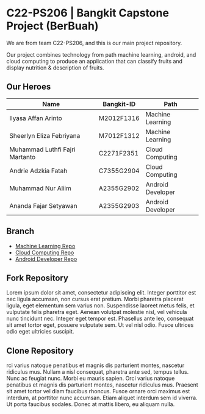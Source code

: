 # C22-PS206 | Bangkit Capstone Project (BerBuah)

We are from team C22-PS206, and this is our main project repository.

Our project combines technology from path machine learning, android, and cloud computing to produce an application that can classify fruits and display nutrition & description of fruits.

## Our Heroes
| Name                            | Bangkit-ID    | Path              |
| -------------                   | ------------- | -------------     |
| Ilyasa Affan Arinto             | M2012F1316    | Machine Learning  |
| Sheerlyn Eliza Febriyana        | M7012F1312    | Machine Learning  |
| Muhammad Luthfi Fajri Martanto  | C2271F2351    | Cloud Computing   |
| Andrie Adzkia Fatah             | C7355G2904    | Cloud Computing   |
| Muhammad Nur Aliim              | A2355G2902    | Android Developer |
| Ananda Fajar Setyawan           | A2355G2903    | Android Developer |

## Branch
* <a href='#'>Machine Learning Repo</a>
* <a href='https://github.com/andriefatah/berbuah-restful-api'>Cloud Computing Repo</a>
* <a href='Ok, nanti tak coba follow up via '>Android Developer Repo</a>

## Fork Repository
Lorem ipsum dolor sit amet, consectetur adipiscing elit. Integer porttitor est nec ligula accumsan, non cursus erat pretium. Morbi pharetra placerat ligula, eget elementum sem varius non. Suspendisse laoreet metus felis, et vulputate felis pharetra eget. Aenean volutpat molestie nisl, vel vehicula nunc tincidunt nec. Integer eget tempor est. Phasellus ante leo, consequat sit amet tortor eget, posuere vulputate sem. Ut vel nisl odio. Fusce ultrices odio eget ultricies suscipit.

## Clone Repository
rci varius natoque penatibus et magnis dis parturient montes, nascetur ridiculus mus. Nullam a nisl consequat, pharetra ante sed, tempus tellus. Nunc ac feugiat nunc. Morbi eu mauris sapien. Orci varius natoque penatibus et magnis dis parturient montes, nascetur ridiculus mus. Praesent sit amet tortor vel diam faucibus rhoncus. Fusce ornare orci maximus est interdum, at porttitor nunc accumsan. Etiam aliquet interdum sem id viverra. Ut porta faucibus sodales. Donec at mattis libero, eu aliquam nulla.
